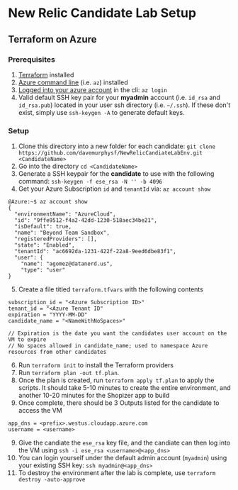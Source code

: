 # New Relic Candidate Lab Setup
## Terraform on Azure

### Prerequisites

1. [Terraform](https://www.terraform.io/downloads.html) installed
2. [Azure command line](https://docs.microsoft.com/en-us/cli/azure/install-azure-cli?view=azure-cli-latest) (i.e. `az`) installed
3. [Logged into your azure account](https://docs.microsoft.com/en-us/cli/azure/authenticate-azure-cli?view=azure-cli-latest) in the cli:  `az login`
4. Valid default SSH key pair for your **myadmin** account (i.e. `id_rsa` and `id_rsa.pub`) located in your user ssh directory (i.e. `~/.ssh`).  If these don't exist, simply use `ssh-keygen -A` to generate default keys.



### Setup

1. Clone this directory into a new folder for each candidate: `git clone https://github.com/davemurphysf/NewRelicCandiateLabEnv.git <CandidateName>`
2. Go into the directory `cd <CandidateName>`
3. Generate a SSH keypair for the **candidate** to use with the following command: `ssh-keygen -f ese_rsa -N '' -b 4096`
4. Get your Azure Subscription `id` and `tenantId` via: `az account show`
```
@Azure:~$ az account show
{
  "environmentName": "AzureCloud",
  "id": "9ffe9512-f4a2-42dd-1230-518aec34be21",
  "isDefault": true,
  "name": "Beyond Team Sandbox",
  "registeredProviders": [],
  "state": "Enabled",
  "tenantId": "ac6692da-1231-422f-22a8-9eed6dbe83f1",
  "user": {
    "name": "agomez@datanerd.us",
    "type": "user"
}
```
5. Create a file titled `terraform.tfvars` with the following contents
```
subscription_id = "<Azure Subscription ID>"
tenant_id = "<Azure Tenant ID"
expiration = "YYYY-MM-DD"
candidate_name = "<NameWithNoSpaces>"

// Expiration is the date you want the candidates user account on the VM to expire
// No spaces allowed in candidate_name; used to namespace Azure resources from other candidates
```
6. Run `terraform init` to install the Terraform providers
7. Run `terraform plan -out tf.plan`.  
8. Once the plan is created, run `terraform apply tf.plan` to apply the scripts.  It should take 5-10 minutes to create the entire environment, and another 10-20 minutes for the Shopizer app to build
9. Once complete, there should be 3 Outputs listed for the candidate to access the VM
```
app_dns = <prefix>.westus.cloudapp.azure.com
username = <username>
```
9. Give the candiate the `ese_rsa` key file, and the candiate can then log into the VM using `ssh -i ese_rsa <username>@<app_dns>`
10. You can login yourself under the default admin account (`myadmin`) using your existing SSH key: `ssh myadmin@<app_dns>`
11. To destroy the environment after the lab is complete, use `terraform destroy -auto-approve`
